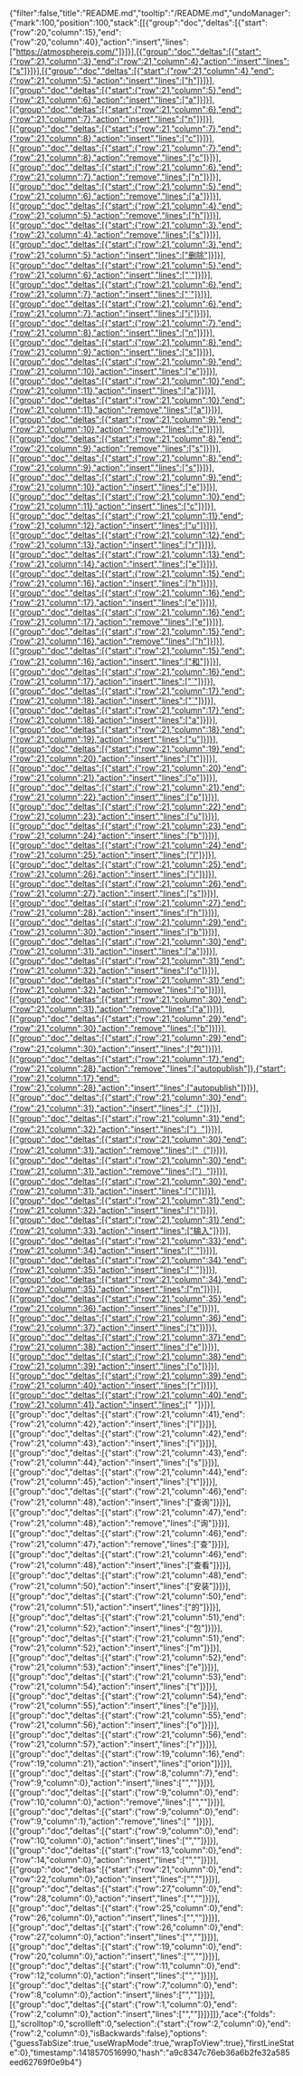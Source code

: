{"filter":false,"title":"README.md","tooltip":"/README.md","undoManager":{"mark":100,"position":100,"stack":[[{"group":"doc","deltas":[{"start":{"row":20,"column":15},"end":{"row":20,"column":40},"action":"insert","lines":["https://atmospherejs.com/"]}]}],[{"group":"doc","deltas":[{"start":{"row":21,"column":3},"end":{"row":21,"column":4},"action":"insert","lines":["s"]}]}],[{"group":"doc","deltas":[{"start":{"row":21,"column":4},"end":{"row":21,"column":5},"action":"insert","lines":["h"]}]}],[{"group":"doc","deltas":[{"start":{"row":21,"column":5},"end":{"row":21,"column":6},"action":"insert","lines":["a"]}]}],[{"group":"doc","deltas":[{"start":{"row":21,"column":6},"end":{"row":21,"column":7},"action":"insert","lines":["n"]}]}],[{"group":"doc","deltas":[{"start":{"row":21,"column":7},"end":{"row":21,"column":8},"action":"insert","lines":["c"]}]}],[{"group":"doc","deltas":[{"start":{"row":21,"column":7},"end":{"row":21,"column":8},"action":"remove","lines":["c"]}]}],[{"group":"doc","deltas":[{"start":{"row":21,"column":6},"end":{"row":21,"column":7},"action":"remove","lines":["n"]}]}],[{"group":"doc","deltas":[{"start":{"row":21,"column":5},"end":{"row":21,"column":6},"action":"remove","lines":["a"]}]}],[{"group":"doc","deltas":[{"start":{"row":21,"column":4},"end":{"row":21,"column":5},"action":"remove","lines":["h"]}]}],[{"group":"doc","deltas":[{"start":{"row":21,"column":3},"end":{"row":21,"column":4},"action":"remove","lines":["s"]}]}],[{"group":"doc","deltas":[{"start":{"row":21,"column":3},"end":{"row":21,"column":5},"action":"insert","lines":["删除"]}]}],[{"group":"doc","deltas":[{"start":{"row":21,"column":5},"end":{"row":21,"column":6},"action":"insert","lines":["`"]}]}],[{"group":"doc","deltas":[{"start":{"row":21,"column":6},"end":{"row":21,"column":7},"action":"insert","lines":["`"]}]}],[{"group":"doc","deltas":[{"start":{"row":21,"column":6},"end":{"row":21,"column":7},"action":"insert","lines":["i"]}]}],[{"group":"doc","deltas":[{"start":{"row":21,"column":7},"end":{"row":21,"column":8},"action":"insert","lines":["n"]}]}],[{"group":"doc","deltas":[{"start":{"row":21,"column":8},"end":{"row":21,"column":9},"action":"insert","lines":["s"]}]}],[{"group":"doc","deltas":[{"start":{"row":21,"column":9},"end":{"row":21,"column":10},"action":"insert","lines":["e"]}]}],[{"group":"doc","deltas":[{"start":{"row":21,"column":10},"end":{"row":21,"column":11},"action":"insert","lines":["a"]}]}],[{"group":"doc","deltas":[{"start":{"row":21,"column":10},"end":{"row":21,"column":11},"action":"remove","lines":["a"]}]}],[{"group":"doc","deltas":[{"start":{"row":21,"column":9},"end":{"row":21,"column":10},"action":"remove","lines":["e"]}]}],[{"group":"doc","deltas":[{"start":{"row":21,"column":8},"end":{"row":21,"column":9},"action":"remove","lines":["s"]}]}],[{"group":"doc","deltas":[{"start":{"row":21,"column":8},"end":{"row":21,"column":9},"action":"insert","lines":["s"]}]}],[{"group":"doc","deltas":[{"start":{"row":21,"column":9},"end":{"row":21,"column":10},"action":"insert","lines":["e"]}]}],[{"group":"doc","deltas":[{"start":{"row":21,"column":10},"end":{"row":21,"column":11},"action":"insert","lines":["c"]}]}],[{"group":"doc","deltas":[{"start":{"row":21,"column":11},"end":{"row":21,"column":12},"action":"insert","lines":["u"]}]}],[{"group":"doc","deltas":[{"start":{"row":21,"column":12},"end":{"row":21,"column":13},"action":"insert","lines":["r"]}]}],[{"group":"doc","deltas":[{"start":{"row":21,"column":13},"end":{"row":21,"column":14},"action":"insert","lines":["e"]}]}],[{"group":"doc","deltas":[{"start":{"row":21,"column":15},"end":{"row":21,"column":16},"action":"insert","lines":["h"]}]}],[{"group":"doc","deltas":[{"start":{"row":21,"column":16},"end":{"row":21,"column":17},"action":"insert","lines":["e"]}]}],[{"group":"doc","deltas":[{"start":{"row":21,"column":16},"end":{"row":21,"column":17},"action":"remove","lines":["e"]}]}],[{"group":"doc","deltas":[{"start":{"row":21,"column":15},"end":{"row":21,"column":16},"action":"remove","lines":["h"]}]}],[{"group":"doc","deltas":[{"start":{"row":21,"column":15},"end":{"row":21,"column":16},"action":"insert","lines":["和"]}]}],[{"group":"doc","deltas":[{"start":{"row":21,"column":16},"end":{"row":21,"column":17},"action":"insert","lines":["`"]}]}],[{"group":"doc","deltas":[{"start":{"row":21,"column":17},"end":{"row":21,"column":18},"action":"insert","lines":["`"]}]}],[{"group":"doc","deltas":[{"start":{"row":21,"column":17},"end":{"row":21,"column":18},"action":"insert","lines":["a"]}]}],[{"group":"doc","deltas":[{"start":{"row":21,"column":18},"end":{"row":21,"column":19},"action":"insert","lines":["u"]}]}],[{"group":"doc","deltas":[{"start":{"row":21,"column":19},"end":{"row":21,"column":20},"action":"insert","lines":["t"]}]}],[{"group":"doc","deltas":[{"start":{"row":21,"column":20},"end":{"row":21,"column":21},"action":"insert","lines":["o"]}]}],[{"group":"doc","deltas":[{"start":{"row":21,"column":21},"end":{"row":21,"column":22},"action":"insert","lines":["p"]}]}],[{"group":"doc","deltas":[{"start":{"row":21,"column":22},"end":{"row":21,"column":23},"action":"insert","lines":["u"]}]}],[{"group":"doc","deltas":[{"start":{"row":21,"column":23},"end":{"row":21,"column":24},"action":"insert","lines":["b"]}]}],[{"group":"doc","deltas":[{"start":{"row":21,"column":24},"end":{"row":21,"column":25},"action":"insert","lines":["l"]}]}],[{"group":"doc","deltas":[{"start":{"row":21,"column":25},"end":{"row":21,"column":26},"action":"insert","lines":["i"]}]}],[{"group":"doc","deltas":[{"start":{"row":21,"column":26},"end":{"row":21,"column":27},"action":"insert","lines":["s"]}]}],[{"group":"doc","deltas":[{"start":{"row":21,"column":27},"end":{"row":21,"column":28},"action":"insert","lines":["h"]}]}],[{"group":"doc","deltas":[{"start":{"row":21,"column":29},"end":{"row":21,"column":30},"action":"insert","lines":["b"]}]}],[{"group":"doc","deltas":[{"start":{"row":21,"column":30},"end":{"row":21,"column":31},"action":"insert","lines":["a"]}]}],[{"group":"doc","deltas":[{"start":{"row":21,"column":31},"end":{"row":21,"column":32},"action":"insert","lines":["o"]}]}],[{"group":"doc","deltas":[{"start":{"row":21,"column":31},"end":{"row":21,"column":32},"action":"remove","lines":["o"]}]}],[{"group":"doc","deltas":[{"start":{"row":21,"column":30},"end":{"row":21,"column":31},"action":"remove","lines":["a"]}]}],[{"group":"doc","deltas":[{"start":{"row":21,"column":29},"end":{"row":21,"column":30},"action":"remove","lines":["b"]}]}],[{"group":"doc","deltas":[{"start":{"row":21,"column":29},"end":{"row":21,"column":30},"action":"insert","lines":["包"]}]}],[{"group":"doc","deltas":[{"start":{"row":21,"column":17},"end":{"row":21,"column":28},"action":"remove","lines":["autopublish"]},{"start":{"row":21,"column":17},"end":{"row":21,"column":28},"action":"insert","lines":["autopublish"]}]}],[{"group":"doc","deltas":[{"start":{"row":21,"column":30},"end":{"row":21,"column":31},"action":"insert","lines":["（"]}]}],[{"group":"doc","deltas":[{"start":{"row":21,"column":31},"end":{"row":21,"column":32},"action":"insert","lines":["）"]}]}],[{"group":"doc","deltas":[{"start":{"row":21,"column":30},"end":{"row":21,"column":31},"action":"remove","lines":["（"]}]}],[{"group":"doc","deltas":[{"start":{"row":21,"column":30},"end":{"row":21,"column":31},"action":"remove","lines":["）"]}]}],[{"group":"doc","deltas":[{"start":{"row":21,"column":30},"end":{"row":21,"column":31},"action":"insert","lines":["("]}]}],[{"group":"doc","deltas":[{"start":{"row":21,"column":31},"end":{"row":21,"column":32},"action":"insert","lines":[")"]}]}],[{"group":"doc","deltas":[{"start":{"row":21,"column":31},"end":{"row":21,"column":33},"action":"insert","lines":["输入"]}]}],[{"group":"doc","deltas":[{"start":{"row":21,"column":33},"end":{"row":21,"column":34},"action":"insert","lines":["`"]}]}],[{"group":"doc","deltas":[{"start":{"row":21,"column":34},"end":{"row":21,"column":35},"action":"insert","lines":["`"]}]}],[{"group":"doc","deltas":[{"start":{"row":21,"column":34},"end":{"row":21,"column":35},"action":"insert","lines":["m"]}]}],[{"group":"doc","deltas":[{"start":{"row":21,"column":35},"end":{"row":21,"column":36},"action":"insert","lines":["e"]}]}],[{"group":"doc","deltas":[{"start":{"row":21,"column":36},"end":{"row":21,"column":37},"action":"insert","lines":["t"]}]}],[{"group":"doc","deltas":[{"start":{"row":21,"column":37},"end":{"row":21,"column":38},"action":"insert","lines":["e"]}]}],[{"group":"doc","deltas":[{"start":{"row":21,"column":38},"end":{"row":21,"column":39},"action":"insert","lines":["o"]}]}],[{"group":"doc","deltas":[{"start":{"row":21,"column":39},"end":{"row":21,"column":40},"action":"insert","lines":["r"]}]}],[{"group":"doc","deltas":[{"start":{"row":21,"column":40},"end":{"row":21,"column":41},"action":"insert","lines":[" "]}]}],[{"group":"doc","deltas":[{"start":{"row":21,"column":41},"end":{"row":21,"column":42},"action":"insert","lines":["l"]}]}],[{"group":"doc","deltas":[{"start":{"row":21,"column":42},"end":{"row":21,"column":43},"action":"insert","lines":["i"]}]}],[{"group":"doc","deltas":[{"start":{"row":21,"column":43},"end":{"row":21,"column":44},"action":"insert","lines":["s"]}]}],[{"group":"doc","deltas":[{"start":{"row":21,"column":44},"end":{"row":21,"column":45},"action":"insert","lines":["t"]}]}],[{"group":"doc","deltas":[{"start":{"row":21,"column":46},"end":{"row":21,"column":48},"action":"insert","lines":["查询"]}]}],[{"group":"doc","deltas":[{"start":{"row":21,"column":47},"end":{"row":21,"column":48},"action":"remove","lines":["询"]}]}],[{"group":"doc","deltas":[{"start":{"row":21,"column":46},"end":{"row":21,"column":47},"action":"remove","lines":["查"]}]}],[{"group":"doc","deltas":[{"start":{"row":21,"column":46},"end":{"row":21,"column":48},"action":"insert","lines":["查看"]}]}],[{"group":"doc","deltas":[{"start":{"row":21,"column":48},"end":{"row":21,"column":50},"action":"insert","lines":["安装"]}]}],[{"group":"doc","deltas":[{"start":{"row":21,"column":50},"end":{"row":21,"column":51},"action":"insert","lines":["的"]}]}],[{"group":"doc","deltas":[{"start":{"row":21,"column":51},"end":{"row":21,"column":52},"action":"insert","lines":["包"]}]}],[{"group":"doc","deltas":[{"start":{"row":21,"column":51},"end":{"row":21,"column":52},"action":"insert","lines":["m"]}]}],[{"group":"doc","deltas":[{"start":{"row":21,"column":52},"end":{"row":21,"column":53},"action":"insert","lines":["e"]}]}],[{"group":"doc","deltas":[{"start":{"row":21,"column":53},"end":{"row":21,"column":54},"action":"insert","lines":["t"]}]}],[{"group":"doc","deltas":[{"start":{"row":21,"column":54},"end":{"row":21,"column":55},"action":"insert","lines":["e"]}]}],[{"group":"doc","deltas":[{"start":{"row":21,"column":55},"end":{"row":21,"column":56},"action":"insert","lines":["o"]}]}],[{"group":"doc","deltas":[{"start":{"row":21,"column":56},"end":{"row":21,"column":57},"action":"insert","lines":["r"]}]}],[{"group":"doc","deltas":[{"start":{"row":19,"column":16},"end":{"row":19,"column":21},"action":"insert","lines":["orion"]}]}],[{"group":"doc","deltas":[{"start":{"row":8,"column":7},"end":{"row":9,"column":0},"action":"insert","lines":["",""]}]}],[{"group":"doc","deltas":[{"start":{"row":9,"column":0},"end":{"row":10,"column":0},"action":"remove","lines":["",""]}]}],[{"group":"doc","deltas":[{"start":{"row":9,"column":0},"end":{"row":9,"column":1},"action":"remove","lines":[" "]}]}],[{"group":"doc","deltas":[{"start":{"row":9,"column":0},"end":{"row":10,"column":0},"action":"insert","lines":["",""]}]}],[{"group":"doc","deltas":[{"start":{"row":13,"column":0},"end":{"row":14,"column":0},"action":"insert","lines":["",""]}]}],[{"group":"doc","deltas":[{"start":{"row":21,"column":0},"end":{"row":22,"column":0},"action":"insert","lines":["",""]}]}],[{"group":"doc","deltas":[{"start":{"row":27,"column":0},"end":{"row":28,"column":0},"action":"insert","lines":["",""]}]}],[{"group":"doc","deltas":[{"start":{"row":25,"column":0},"end":{"row":26,"column":0},"action":"insert","lines":["",""]}]}],[{"group":"doc","deltas":[{"start":{"row":26,"column":0},"end":{"row":27,"column":0},"action":"insert","lines":["",""]}]}],[{"group":"doc","deltas":[{"start":{"row":19,"column":0},"end":{"row":20,"column":0},"action":"insert","lines":["",""]}]}],[{"group":"doc","deltas":[{"start":{"row":11,"column":0},"end":{"row":12,"column":0},"action":"insert","lines":["",""]}]}],[{"group":"doc","deltas":[{"start":{"row":7,"column":0},"end":{"row":8,"column":0},"action":"insert","lines":["",""]}]}],[{"group":"doc","deltas":[{"start":{"row":1,"column":0},"end":{"row":2,"column":0},"action":"insert","lines":["",""]}]}]]},"ace":{"folds":[],"scrolltop":0,"scrollleft":0,"selection":{"start":{"row":2,"column":0},"end":{"row":2,"column":0},"isBackwards":false},"options":{"guessTabSize":true,"useWrapMode":true,"wrapToView":true},"firstLineState":0},"timestamp":1418570516990,"hash":"a9c8347c76eb36a6b2fe32a585eed62769f0e9b4"}